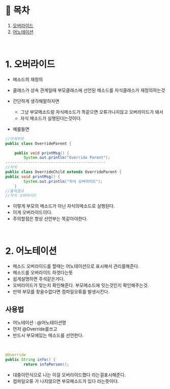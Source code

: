 # 🔖 목차
1. [오버라이드](#1-오버라이드)<br/>
2. [어노테이션](#2-어노테이션)<br/>




<br/>

# 1. 오버라이드
- 메소드의 재정의
- 클래스가 상속 관계일때 부모클래스에 선언된 메소드를 자식클래스가 재정의하는것
- 간단하게 생각해말하자면

   - 그냥 부모메소드랑 자식메소드가 똑같으면 오류가나지않고 오버라이드가 돼서
   - 자식 메소드가 실행된다는것이다.

- 예를들면

```java
//이게부모
public class OverrideParent {
	
	public void printMsg() {
		System.out.println("Override Parent");
--------------------------------------------
//자식
public class OverrideChild extends OverrideParent {
public void printMsg() {
		System.out.println("자식 오버라이드");
	}
//출력결과 
//자식 오버라이드
```

- 이렇게 부모의 메소드가 아닌 자식의메소드로 실행된다.
- 이게 오버라이드이다.
- 주의할점은 항상 선언부는 똑같아야한다.

<br/>

# 2. 어노테이션

- 메소드 오버라이드를 할때는 어노테이션으로 표시해서 관리를해준다.
- 메소드를 오버라이드 하겟다는뜻
- 쉽게설명하면 주석같은거다.
- 오버라이드가 맞는지 확인해준다. 부모메소드에 잇는것인지 확인해주는것.
- 만약 부모를 찾을수없다면 컴파일오류를 발생시킨다.

## 사용법

- 어노테이션 : @어노테이션명
- 먼저 @Override를쓰고
- 반드시 부모에있는 메소드를 선언한다.

<br/>

```java
@Override
public String info() {
		return infoPerson();
```
- 대충이런식으로 나는 이걸 오버라이드했다 라는걸표시해준다.
- 컴파일오류 가 나지않으면 부모메소드가 있다 라는뜻이다.
